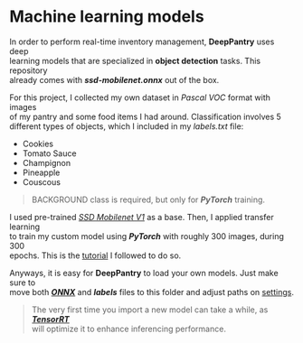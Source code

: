 # Machine learning models

In order to perform real-time inventory management, **DeepPantry** uses deep<br>
learning models that are specialized in **object detection** tasks. This repository<br>
already comes with ***ssd-mobilenet.onnx*** out of the box.<br>

For this project, I collected my own dataset in *Pascal VOC* format with images<br>
of my pantry and some food items I had around. Classification involves 5<br>
different types of objects, which I included in my *labels.txt* file:
- Cookies
- Tomato Sauce
- Champignon
- Pineapple
- Couscous

> BACKGROUND class is required, but only for ***PyTorch*** training.

I used pre-trained *[SSD Mobilenet V1](https://nvidia.box.com/shared/static/djf5w54rjvpqocsiztzaandq1m3avr7c.pth)* as a base. Then, I applied transfer learning<br>
to train my custom model using ***PyTorch*** with roughly 300 images, during 300<br>
epochs. This is the [tutorial](https://github.com/dusty-nv/jetson-inference/blob/master/docs/pytorch-collect-detection.md) I followed to do so.

Anyways, it is easy for **DeepPantry** to load your own models. Just make sure to<br>
move both ***[ONNX](https://onnx.ai)*** and ***labels*** files to this folder and adjust paths on [settings](../config/CONFIG.md).

> The very first time you import a new model can take a while, as ***[TensorRT](https://developer.nvidia.com/tensorrt)***<br>
> will optimize it to enhance inferencing performance.